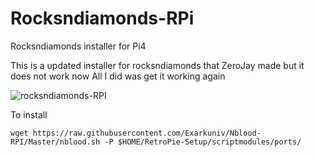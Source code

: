 # Rocksndiamonds-RPi
Rocksndiamonds installer for Pi4

This is a updated installer for rocksndiamonds that ZeroJay made but it does not work now
All I did was get it working again 

![rocksndiamonds-RPI](https://s.uvlist.net/l/y2010/11/76499.jpg)

To install

`wget https://raw.githubusercontent.com/Exarkuniv/Nblood-RPI/Master/nblood.sh -P $HOME/RetroPie-Setup/scriptmodules/ports/`
